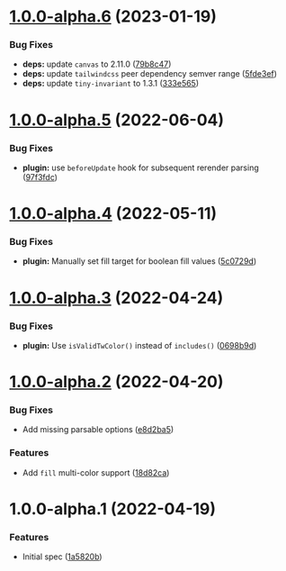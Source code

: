 # [1.0.0-alpha.6](https://github.com/decanTyme/chartjs-plugin-tailwindcss-colors/compare/v1.0.0-alpha.5...v1.0.0-alpha.6) (2023-01-19)


### Bug Fixes

* **deps:** update `canvas` to 2.11.0 ([79b8c47](https://github.com/decanTyme/chartjs-plugin-tailwindcss-colors/commit/79b8c47a49a80d2ed2d21f479a615fe8c90dfb98))
* **deps:** update `tailwindcss` peer dependency semver range ([5fde3ef](https://github.com/decanTyme/chartjs-plugin-tailwindcss-colors/commit/5fde3effdecba4cbf7c29f0a12773725e25003b4))
* **deps:** update `tiny-invariant` to 1.3.1 ([333e565](https://github.com/decanTyme/chartjs-plugin-tailwindcss-colors/commit/333e565db5f36282ed1e41f82cf64da3fceb7f33))

# [1.0.0-alpha.5](https://github.com/decanTyme/chartjs-plugin-tailwindcss-colors/compare/v1.0.0-alpha.4...v1.0.0-alpha.5) (2022-06-04)


### Bug Fixes

* **plugin:** use `beforeUpdate` hook for subsequent rerender parsing ([97f3fdc](https://github.com/decanTyme/chartjs-plugin-tailwindcss-colors/commit/97f3fdca428fd503991c6e6ec27e102eebc400f8))

# [1.0.0-alpha.4](https://github.com/decanTyme/chartjs-plugin-tailwindcss-colors/compare/v1.0.0-alpha.3...v1.0.0-alpha.4) (2022-05-11)


### Bug Fixes

* **plugin:** Manually set fill target for boolean fill values ([5c0729d](https://github.com/decanTyme/chartjs-plugin-tailwindcss-colors/commit/5c0729d4231fd4ea1cc043bf82334a1a616c39d7))

# [1.0.0-alpha.3](https://github.com/decanTyme/chartjs-plugin-tailwindcss-colors/compare/v1.0.0-alpha.2...v1.0.0-alpha.3) (2022-04-24)


### Bug Fixes

* **plugin:** Use `isValidTwColor()` instead of `includes()` ([0698b9d](https://github.com/decanTyme/chartjs-plugin-tailwindcss-colors/commit/0698b9de75965e4c55a3a2a72c3f146b806724d9))

# [1.0.0-alpha.2](https://github.com/decanTyme/chartjs-plugin-tailwindcss-colors/compare/v1.0.0-alpha.1...v1.0.0-alpha.2) (2022-04-20)


### Bug Fixes

* Add missing parsable options ([e8d2ba5](https://github.com/decanTyme/chartjs-plugin-tailwindcss-colors/commit/e8d2ba5541ad80fec1d36f038a835e607ef1fa1b))


### Features

* Add `fill` multi-color support ([18d82ca](https://github.com/decanTyme/chartjs-plugin-tailwindcss-colors/commit/18d82ca8c7942de1beeb4955bc800b206fd3552f))

# 1.0.0-alpha.1 (2022-04-19)


### Features

* Initial spec ([1a5820b](https://github.com/decanTyme/chartjs-plugin-tailwindcss-colors/commit/1a5820b1ea488fb30953c8577fb693d960d340e5))
